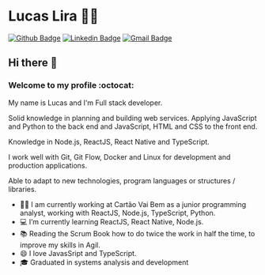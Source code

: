 # Lucas Lira 👨‍💻

[![Github Badge](https://img.shields.io/badge/-Github-000?style=flat-square&logo=Github&logoColor=white&link=https://github.com/lucasrocha1999)](https://github.com/lucasrocha1999)
[![Linkedin Badge](https://img.shields.io/badge/-LinkedIn-blue?style=flat-square&logo=Linkedin&logoColor=white&link=https://www.linkedin.com/in/lucas-lira-3469bb149/)](https://www.linkedin.com/in/lucas-lira-3469bb149)
[![Gmail Badge](https://img.shields.io/badge/-Gmail-c14438?style=flat-square&logo=Gmail&logoColor=white&link=mailto:lucasrocha446@gmail.com)](mailto:lucasrocha446@gmail.com)

## Hi there 👋  
###  Welcome to my profile :octocat:

My name is Lucas and I'm Full stack developer. 

Solid knowledge in planning and building web services. Applying JavaScript and Python to the back end and JavaScript, HTML and CSS to the front end. 

Knowledge in Node.js, ReactJS, React Native and TypeScript.

I work well with Git, Git Flow, Docker and Linux for development and production applications.

Able to adapt to new technologies, program languages ​​or structures / libraries.

- :office_worker: I am currently working at Cartão Vai Bem as a junior programming analyst, working with ReactJS, Node.js, TypeScript, Python.
- 💻 I’m currently learning ReactJS, React Native, Node.js.
- :books: Reading the Scrum Book how to do twice the work in half the time, to improve my skills in Agil.
- 😄 I love JavasSript and TypeScript.
- 🎓 Graduated in systems analysis and development

<!--
**lucasrocha1999/lucasrocha1999** is a ✨ _special_ ✨ repository because its `README.md` (this file) appears on your GitHub profile.

Here are some ideas to get you started:

- 🔭 I’m currently working on Cartão Vai Bem with ReactJS, Node.js, TypeScript, Python.
- 🌱 I’m currently learning ...
- 👯 I’m looking to collaborate on ...
- 🤔 I’m looking for help with ...
- 💬 Ask me about ...
- 📫 How to reach me: ...
- 😄 Pronouns: ...
- ⚡ Fun fact: ...
-->
